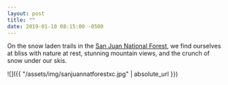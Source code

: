 ```yaml
---
layout: post
title: ""
date: 2019-01-10 08:15:00 -0500
---
```


On the snow laden trails in the [San Juan National Forest][san-juan], we find ourselves at bliss with nature at rest, stunning mountain views, and the crunch of snow under our skis.

![]({{ "/assets/img/sanjuannatforestxc.jpg" | absolute_url }})

[san-juan]: https://en.m.wikipedia.org/wiki/San_Juan_National_Forest